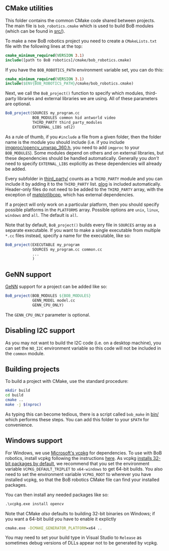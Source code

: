 ## CMake utilities
This folder contains the common CMake code shared between projects. The main
file is ``bob_robotics.cmake`` which is used to build BoB modules (which can be
found in [src/](../src)).

To make a new BoB robotics project you need to create a ``CMakeLists.txt`` file
with the following lines at the top:
```cmake
cmake_minimum_required(VERSION 3.1)
include([path to BoB robotics]/cmake/bob_robotics.cmake)
```

If you have the ``BOB_ROBOTICS_PATH`` environment variable set, you can do this:
```cmake
cmake_minimum_required(VERSION 3.1)
include($ENV{BOB_ROBOTICS_PATH}/cmake/bob_robotics.cmake)
```

Next, we call the ``BoB_project()`` function to specify which modules,
third-party libraries and external libraries we are using. All of these
parameters are optional.
```cmake
BoB_project(SOURCES my_program.cc
            BOB_MODULES common hid antworld video
            THIRD_PARTY third_party_modules
            EXTERNAL_LIBS sdl2)
```
As a rule of thumb, if you ``#include`` a file from a given folder, then the folder name is the module you should include (i.e. if you
include [imgproc/opencv_unwrap_360.h](../include/imgproc/opencv_unwrap_360.h),
you need to add ``imgproc`` to your ``BOB_MODULES``). Some modules depend on
others and on external libraries, but these dependencies should be handled
automatically. Generally you *don't* need to specify ``EXTERNAL_LIBS``
explicitly as these dependencies will already be added.

Every subfolder in [third_party/](../third_party) counts as a ``THIRD_PARTY``
module and you can include it by adding it to the ``THIRD_PARTY`` list.
[plog](https://github.com/SergiusTheBest/plog) is included automatically.
Header-only files do not need to be added to the ``THIRD_PARTY`` array, with the
exception of [matplotlibcpp](../third_party/matplotlibcpp.h), which has external
dependencies.

If a project will only work on a particular platform, then you should specify
possible platforms in the ``PLATFORMS`` array. Possible options are ``unix``,
``linux``, ``windows`` and ``all``. The default is ``all``.

Note that by default, ``BoB_project()`` builds every file in ``SOURCES`` array
as a separate executable. If you want to make a single executable from multiple
``*.cc`` files instead, specify a name for the executable, like so:
```cmake
BoB_project(EXECUTABLE my_program
            SOURCES my_program.cc common.cc
            ...
            )
```

## GeNN support
[GeNN](https://github.com/genn-team/genn) support for a project can be added
like so:
```cmake
BoB_project(BOB_MODULES ${BOB_MODULES}
            GENN_MODEL model.cc
            GENN_CPU_ONLY)
```
The ``GENN_CPU_ONLY`` parameter is optional.

## Disabling I2C support
As you may not want to build the I2C code (i.e. on a desktop machine), you can
set the ``NO_I2C`` environment variable so this code will not be included in the
``common`` module.

## Building projects
To build a project with CMake, use the standard procedure:
```sh
mkdir build
cd build
cmake ..
make -j $(nproc)
```
As typing this can become tedious, there is a script called ``bob_make`` in
[bin/](../bin) which performs these steps. You can add this folder to your
``$PATH`` for convenience.

## Windows support
For Windows, we use [Microsoft's vcpkg](https://github.com/Microsoft/vcpkg) for
dependencies. To use with BoB robotics, install vcpkg following the instructions
[here](https://github.com/Microsoft/vcpkg/blob/master/README.md). As vcpkg
[installs 32-bit packages by default](https://github.com/Microsoft/vcpkg/issues/1254),
we recommend that you set the environment variable ``VCPKG_DEFAULT_TRIPLET`` to
``x64-windows`` to get 64-bit builds. You also need to set the environment
variable ``VCPKG_ROOT`` to wherever you have installed vcpkg, so that the BoB
robotics CMake file can find your installed packages.

You can then install any needed packages like so:
```bat
.\vcpkg.exe install opencv
```

Note that CMake *also* defaults to building 32-bit binaries on Windows; if you
want a 64-bit build you have to enable it explictly
```bat
cmake.exe -DCMAKE_GENERATOR_PLATFORM=x64 ..
```

You may need to set your build type in Visual Studio to ``Release`` as sometimes
debug versions of DLLs appear not to be generated by vcpkg.
